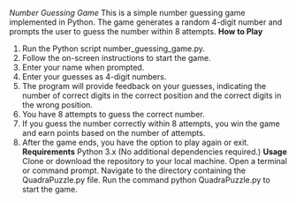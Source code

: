 _Number Guessing Game_
This is a simple number guessing game implemented in Python. The game generates a random 4-digit number and prompts the user to guess the number within 8 attempts.
**How to Play**
1. Run the Python script number_guessing_game.py.
2. Follow the on-screen instructions to start the game.
3. Enter your name when prompted.
4. Enter your guesses as 4-digit numbers.
5. The program will provide feedback on your guesses, indicating the number of correct digits in the correct position and the correct digits in the wrong position.
6. You have 8 attempts to guess the correct number.
7. If you guess the number correctly within 8 attempts, you win the game and earn points based on the number of attempts.
8. After the game ends, you have the option to play again or exit.
**Requirements**
Python 3.x
(No additional dependencies required.)
**Usage**
Clone or download the repository to your local machine.
Open a terminal or command prompt.
Navigate to the directory containing the QuadraPuzzle.py file.
Run the command python QuadraPuzzle.py to start the game.
